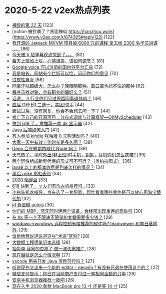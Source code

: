 # 2020-5-22 v2ex热点列表

+ [裸辞的第 22 天](https://www.v2ex.com/t/674244#reply123) [123]
+ [notion 被抄袭了？界面神似 https://hanzhou.work](https://www.v2ex.com/t/674305#reply122) [122]
+ [我开源的 Jetpack MVVM 项目被 6000 元的课程 拿去给 2300 名学员讲课 ……](https://www.v2ex.com/t/674335#reply86) [86]
+ [今天被 b 站弹幕观点惊到了。。。](https://www.v2ex.com/t/674439#reply82) [82]
+ [每天上班如上坟，心情沮丧，该如何调节？](https://www.v2ex.com/t/674245#reply81) [81]
+ [Google voice 可以注册的国内外平台汇总](https://www.v2ex.com/t/674284#reply72) [72]
+ [我是站长，网站有个烂饭可以恰，问问你们的意见](https://www.v2ex.com/t/674251#reply70) [70]
+ [过敏性鼻炎](https://www.v2ex.com/t/674279#reply68) [68]
+ [同事汗味超级大，怎么办？辣眼睛那种，戴口罩也挡不住的那种](https://www.v2ex.com/t/674278#reply62) [62]
+ [程序员找对象，会有职业的偏好么？](https://www.v2ex.com/t/674380#reply51) [51]
+ [话说， it 行业你们见过周围同事退休吗？](https://www.v2ex.com/t/674266#reply48) [48]
+ [应届 OFFER 二选一，美团/快手](https://www.v2ex.com/t/674307#reply44) [44]
+ [面试过后，没有回复，你会不会想去问一下？](https://www.v2ex.com/t/674300#reply44) [44]
+ [推广下自己的开源项目：分布式调度与计算框架—OhMyScheduler](https://www.v2ex.com/t/674242#reply43) [43]
+ [快到 618 了，求推荐一款 4k 显示器](https://www.v2ex.com/t/674388#reply42) [42]
+ [Java 后端如何入门](https://www.v2ex.com/t/674261#reply42) [42]
+ [有人参加 kindle 咪咕版 0 元购活动吗？](https://www.v2ex.com/t/674239#reply40) [40]
+ [大家一天中有效工作时长是多久啊？](https://www.v2ex.com/t/674362#reply39) [39]
+ [Deno 会在短期内取代 Node 吗？](https://www.v2ex.com/t/674250#reply39) [39]
+ [天气热了，平时外出(非上班)时手机，钥匙，耳机你们怎么携带?](https://www.v2ex.com/t/674270#reply39) [39]
+ [两个同性组成新型伴侣的形式可不可行？（类柏拉图式）](https://www.v2ex.com/t/674478#reply36) [36]
+ [java9 以上的版本收费是到底怎样的情况？](https://www.v2ex.com/t/674238#reply34) [34]
+ [黑铝+nike 彩虹表带](https://www.v2ex.com/t/674285#reply34) [34]
+ [2020 晒键盘](https://www.v2ex.com/t/674372#reply33) [33]
+ [618 快到了， v 友们有洗衣机推荐吗..](https://www.v2ex.com/t/674422#reply33) [33]
+ [小白装机求指导，京东选了一套配置，帮忙看看哪些零件是可以放心用淘宝替代的](https://www.v2ex.com/t/674334#reply32) [32]
+ [jd 叠蛋糕 autojs](https://www.v2ex.com/t/674304#reply30) [30]
+ [你们的 MBP，蓝牙同时连两个设备，会经常出现重连的现象吗](https://www.v2ex.com/t/674263#reply30) [30]
+ [在 hk 签一个不限速不限量的套餐需要多少钱？](https://www.v2ex.com/t/674340#reply29) [29]
+ [windows->windows 远程控制有啥推荐的软件吗? teamviewer 和向日葵除外.](https://www.v2ex.com/t/674240#reply29) [29]
+ [谁能给我说道说道这些"术语"区别?](https://www.v2ex.com/t/674469#reply28) [28]
+ [大数据工程师笔记本选择](https://www.v2ex.com/t/674248#reply28) [28]
+ [抽免单,我家的杏熟了,做一波优惠推广,](https://www.v2ex.com/t/674507#reply28) [28]
+ [现在越狱是怎么个情况啊](https://www.v2ex.com/t/674337#reply27) [27]
+ [vscode 用来开发 Java 项目可行吗？](https://www.v2ex.com/t/674398#reply27) [27]
+ [听说现在又出来一个新的 editor - neovim？有没有兄弟在使用这个的？](https://www.v2ex.com/t/674427#reply27) [27]
+ [微信支付提示：你已在当前商户支付过一笔相同金额的订单](https://www.v2ex.com/t/674426#reply26) [26]
+ [安卓手机浏览器推荐一款吧](https://www.v2ex.com/t/674516#reply26) [26]
+ [现在入手 2020 新款 MacBook pro 13 寸 还是等 14 寸](https://www.v2ex.com/t/674269#reply25) [25]
